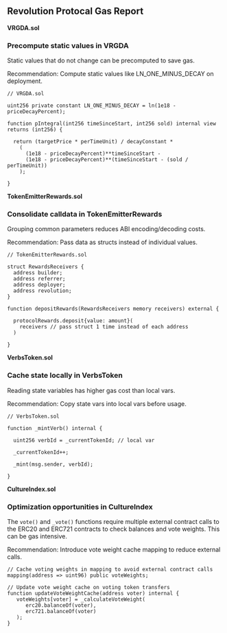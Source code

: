 ## Revolution Protocal Gas Report

**VRGDA.sol**

### Precompute static values in VRGDA

Static values that do not change can be precomputed to save gas.

Recommendation: Compute static values like LN_ONE_MINUS_DECAY on deployment.

```solidity
// VRGDA.sol

uint256 private constant LN_ONE_MINUS_DECAY = ln(1e18 - priceDecayPercent);

function pIntegral(int256 timeSinceStart, int256 sold) internal view returns (int256) {   

  return (targetPrice * perTimeUnit) / decayConstant * 
    (
      (1e18 - priceDecayPercent)**timeSinceStart -  
      (1e18 - priceDecayPercent)**(timeSinceStart - (sold / perTimeUnit))
    );

}
```

**TokenEmitterRewards.sol**

### Consolidate calldata in TokenEmitterRewards

Grouping common parameters reduces ABI encoding/decoding costs.

Recommendation: Pass data as structs instead of individual values.

```solidity
// TokenEmitterRewards.sol

struct RewardsReceivers {
  address builder;
  address referrer;
  address deployer; 
  address revolution;
}

function depositRewards(RewardsReceivers memory receivers) external {

  protocolRewards.deposit{value: amount}(
    receivers // pass struct 1 time instead of each address
  )

}
```

**VerbsToken.sol** 

### Cache state locally in VerbsToken

Reading state variables has higher gas cost than local vars.

Recommendation: Copy state vars into local vars before usage.

```solidity 
// VerbsToken.sol

function _mintVerb() internal {

  uint256 verbId = _currentTokenId; // local var

  _currentTokenId++;  

  _mint(msg.sender, verbId);

}
```

**CultureIndex.sol**

### Optimization opportunities in CultureIndex

The `vote()` and `_vote()` functions require multiple external contract calls to the ERC20 and ERC721 contracts to check balances and vote weights. This can be gas intensive.

Recommendation: Introduce vote weight cache mapping to reduce external calls.

```solidity
// Cache voting weights in mapping to avoid external contract calls
mapping(address => uint96) public voteWeights;

// Update vote weight cache on voting token transfers
function updateVoteWeightCache(address voter) internal {
   voteWeights[voter] = _calculateVoteWeight(
      erc20.balanceOf(voter),
      erc721.balanceOf(voter)
   );
}
```